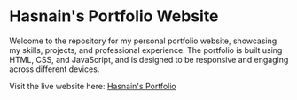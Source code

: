 # Hasnain's Portfolio Website

Welcome to the repository for my personal portfolio website, showcasing my skills, projects, and professional experience. The portfolio is built using HTML, CSS, and JavaScript, and is designed to be responsive and engaging across different devices.

Visit the live website here: [Hasnain's Portfolio](https://hasnain7861.github.io/)
